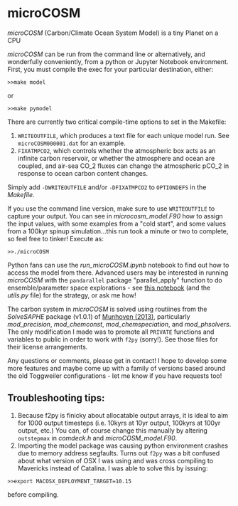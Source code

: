 # microCOSM
_microCOSM_ (Carbon/Climate Ocean System Model) is a tiny Planet on a CPU

_microCOSM_ can be run from the command line or alternatively, and wonderfully conveniently, from a python or Jupyter Notebook environment. First, you must compile the exec for your particular destination, either:

```
>>make model
```
or
```
>>make pymodel
```
There are currently two critical compile-time options to set in the Makefile:
1. `WRITEOUTFILE`, which produces a text file for each unique model run. See `microCOSM000001.dat` for an example.
2. `FIXATMPCO2`, which controls whether the atmospheric box acts as an infinite carbon reservoir, or whether the atmosphere and ocean are coupled, and air-sea CO_2 fluxes can change the atmospheric pCO_2 in response to ocean carbon content changes.

Simply add `-DWRITEOUTFILE` and/or `-DFIXATMPCO2` to `OPTIONDEFS` in the _Makefile_.

If you use the command line version, make sure to use `WRITEOUTFILE` to capture your output. You can see in _microcosm_model.F90_ how to assign the input values, with some examples from a "cold start", and some values from a 100kyr spinup simulation...this run took a minute or two to complete, so feel free to tinker! Execute as:
```
>>./microCOSM
```
Python fans can use the _run_microCOSM.ipynb_ notebook to find out how to access the model from there. Advanced users may be interested in running _microCOSM_ with the `pandarallel` package "parallel_apply" function to do ensemble/parameter space explorations - see [this notebook](https://github.com/seamanticscience/Lauderdale_etal_2020_PNAS/blob/master/boxmodel.ipynb) (and the _utils.py_ file) for the strategy, or ask me how!

The carbon system in _microCOSM_ is solved using routiines from the _SolveSAPHE_ package (v1.0.1) of [Munhoven (2013)](https://doi.org/10.5194/gmd-6-1367-2013), particularly _mod_precision_, _mod_chemconst_, _mod_chemspeciation_, and _mod_phsolvers_. The only modification I made was to promote all `PRIVATE` functions and variables to public in order to work with `f2py` (sorry!). See those files for their license arrangements.

Any questions or comments, please get in contact! I hope to develop some more features and maybe come up with a family of versions based around the old Toggweiler configurations - let me know if you have requests too!

## Troubleshooting tips:
1. Because f2py is finicky about allocatable output arrays, it is ideal to aim for 1000 output timesteps (i.e. 10kyrs at 10yr output, 100kyrs at 100yr output, etc.) You can, of course change this manually by altering `outstepmax` in _comdeck.h_ and _microCOSM_model.F90_.
2. Importing the model package was causing python environment crashes due to memory address segfaults. Turns out `f2py` was a bit confused about what version of OSX I was using and was cross compiling to Mavericks instead of Catalina. I was able to solve this by issuing:
```
>>export MACOSX_DEPLOYMENT_TARGET=10.15 
```
before compiling.
